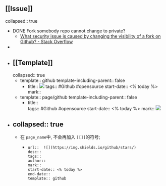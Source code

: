 ## [[Issue]]
collapsed:: true
  - DONE Fork somebody repo cannot change to private?
    - [What security issue is caused by changing the visibility of a fork on Github? - Stack Overflow](https://stackoverflow.com/questions/71446341/what-security-issue-is-caused-by-changing-the-visibility-of-a-fork-on-github)
  -
- ## [[Template]]
  collapsed:: true
  - template:: github
    template-including-parent:: false
    - title:: ![](https://img.shields.io/github/stars/) 
      tags:: #Github #opensource 
      start-date:: <% today %>
      mark::
  - template:: page/github
    template-including-parent:: false
    - title::  
      tags:: #Github #opensource 
      start-date:: <% today %>
      mark:: ![](https://img.shields.io/github/stars/)
- collapsed:: true
  ---
  - 在 `page_name`中,  不会再加入 `[[]]`的符号;
    - ```
      url::  ![](https://img.shields.io/github/stars/)
      desc:: 
      tags:: 
      author:: 
      mark:: 
      start-date:: <% today %>
      end-date:: 
      template:: github
      ```